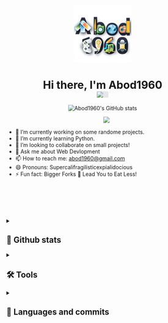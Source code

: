 <p align="center">
    <img src="asstes\fav-icon.png" width = 150rem/>

</p>
<h1 align="center"> Hi there, I'm Abod1960 <img style="display: block;-webkit-user-select: none;margin: auto;background-color: hsl(0, 0%, 90%);" src="https://raw.githubusercontent.com/MartinHeinz/MartinHeinz/master/wave.gif" width="30"> </h1>

<p align="center">
	<a> <img alt = "Abod1960's GitHub stats" src="https://readme-typing-svg.herokuapp.com?font=rubik&color=ADBAC7&center=true&vCenter=true&lines=I'm+a+student+Digital+Artist.;I'm+a+student+Programmer.;I'm+a+student+Graphic+Designer.;I'm+a+Blogger.;I'm+a+Translator.;I'm+a+student+Film+Maker.;I'm+a+Customization+Enthusiast.;and+I'm++leaning+new+things+every+day🤞"></a>
</p>

<p>
<img align="right" src="https://user-images.githubusercontent.com/63050133/156676671-d5b2e362-97d4-4404-9447-dd71ddfea82f.gif" width = 250px/>
</p>
<br>


- 🔭 I’m currently working on some randome projects.
- 🌱 I’m currently learning Python.
- 👯 I’m looking to collaborate on small projects!<!-- 🤔 I’m looking for help with -->
- 💬 Ask me about Web Devlopment
- 📫 How to reach me: [abod1960@gmail.com](mailto:abod1960@gmail.com)
- 😄 Pronouns: Supercalifragilisticexpialidocious
- ⚡ Fun fact: Bigger Forks 🍴 Lead You to Eat Less!
<br>
<br><br>
<br>
	
	
<!--
<p align = "right">
	<a href="https://github.com/piyushsuthar/github-readme-quotes"> <img alt = "Quote" src="https://quotes-github-readme.vercel.app/api?type=vertical&theme=tokyonight&animation=grow_out_in&quoteCategory=programming">
</p>
-->
<br>
<details><summary><h2> 🚧 Github stats </h2></summary>

<p align="center" style="display: flex; flex-direction: row;">
	<img src="https://metrics.lecoq.io/Abod1960?template=classic&base.header=0&languages=1&followup=1&people=1&achievements=1&activity=1&tweets=1&languages.limit=8&languages.threshold=0%25&languages.colors=github&languages.sections=most-used&languages.indepth=false&languages.analysis.timeout=15&languages.categories=markup%2C%20programming&languages.recent.categories=markup%2C%20programming&languages.recent.load=300&languages.recent.days=14&followup.sections=repositories&followup.indepth=false&people.limit=24&people.identicons=false&people.identicons.hide=false&people.size=28&people.types=followers%2C%20following&people.shuffle=false&activity.limit=5&activity.load=300&activity.days=14&activity.visibility=all&activity.timestamps=false&activity.filter=all&achievements.threshold=C&achievements.secrets=true&achievements.display=compact&achievements.limit=0&tweets.attachments=false&tweets.limit=2&tweets.user=.user.twitter&config.timezone=Asia%2FDubai">
<!--
	<a style="padding-right:1rem; " href="https://github.com/anuraghazra/github-readme-stats"> <img width="420px" alt = "Abod1960's GitHub stats" src="https://github-readme-stats.vercel.app/api?username=Abod1960&show_icons=true&bg_color=252b33&title_color=539bf5&text_color=768390&icon_color=539bf5&cache_seconds=86400&border_color=22272e"></a>
	<a href="https://git.io/streak-stats"> <img width="420px" alt = "GitHub Streak" src="https://github-readme-streak-stats.herokuapp.com/?user=Abod1960&date_format=M%20j%5B%2C%20Y%5D&background=252B33&dates=9AA6B272&currStreakNum=ABBDD0&sideNums=94A4B4&sideLabels=ADBAC7&ring=4c89d6&fire=4c89d6&currStreakLabel=4c89d6&border=22272E"></a>
-->
</p>
</details>
<details><summary><h2> 🛠 Tools </h2></summary>
<p align="center" style="display: flex; flex-direction: row;">
	<a style="padding-right:1rem; " href="#"> <img width="90px" alt = "vs code" src="https://lh4.googleusercontent.com/vjk2fo46CX9IhM3F-M6D4yW8V2bYWEokyv_ELwM6TZT7IHQl_AeUa6HPNoL7Urk6LbuS99Zm7B1r42uVkiso=w1885-h961-rw"></a>
	<a style="padding-right:1rem; " href="#"> <img width="90px" alt = "Github" src="https://lh5.googleusercontent.com/XC3T7JYWRqOCv1PM4xW2tkwT3s_yDIPCvB5aIeC_4jAo7N1FUyjSDE6V9_axbrj841FRqaVNPR7vaeZIZ2bB=w1330-h961-rw"></a>
	<a style="padding-right:1rem; " href="#"> <img width="90px" alt = "Python" src="https://lh4.googleusercontent.com/RBSlzGKHX_lD4loKubw7uC8H_hbh41M3vJ1Z2rXJ3rLRvNxJ4h9r9Ji__9_YNmIkxI2wthdftdBzlPIbk2nh=w1885-h961-rw"></a>
	<a style="padding-right:1rem; " href="#"> <img width="90px" alt = "Adobe Dreamweaver" src="https://lh5.googleusercontent.com/ZnrFezLyX5JAIxODcv4VPG8k6AeaCQfqh4U21wLBkyJAor87vJ3tuipkW-X0hEe-De9-NDY_gU9no21FHBnp=w1885-h961-rw"></a>
	<a style="padding-right:1rem; " href="#"> <img width="90px" alt = "Adobe Photoshop" src="https://lh5.googleusercontent.com/o8FXG1VBcy6gkEe3QY_AijSJpqCOtok8kPjgsgsXsGFqUL1bNjSeaKxtKYmlj1ImVzPxiS_zuUVnTUk_jXuj=w1885-h961-rw"></a>
	<a style="padding-right:1rem; " href="#"> <img width="90px" alt = "Adobe Illustrator" src="https://lh3.googleusercontent.com/KdDRWN6e2m4uKRqpRMWipw0vx4FUBvv22PwJqX0yecurTQVoSJ7s8HdVMLj45qtARmptQOngh-Nt-DFt1LRa=w1330-h961-rw"></a>
</p>
	
</details>
<details><summary><h2> 🧭 Languages and commits </h2></summary>
<p align="center" style="display: flex; flex-direction: row;">
	<a style="padding-right:1rem; " href="#"> <img width="420px" alt = "" src="https://raw.githubusercontent.com/Abod1960/github-profile-summary-cards/master/profile-summary-card-output/dracula/1-repos-per-language.svg"></a>
	<a style="padding-right:1rem; " href="#"> <img width="420px" hight="350" alt = "" src="https://raw.githubusercontent.com/Abod1960/github-profile-summary-cards/master/profile-summary-card-output/dracula/2-most-commit-language.svg"></a>

</p>
</details>


